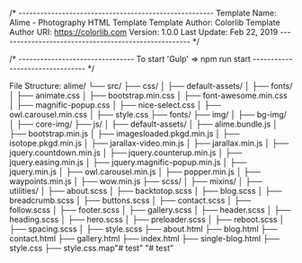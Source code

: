 /* ------------------------------------------------------
Template Name: Alime - Photography HTML Template
Template Author: Colorlib
Template Author URI: https://colorlib.com
Version: 1.0.0
Last Update: Feb 22, 2019
----------------------------------------------------- */

/* --------------------------------
To start 'Gulp' => npm run start
-------------------------------- */

File Structure:
alime/
└── src/
    ├── css/
    │   ├── default-assets/
    │   ├── fonts/
    │   ├── animate.css
    │   ├── bootstrap.min.css
    │   ├── font-awesome.min.css
    │   ├── magnific-popup.css
    │   ├── nice-select.css
    │   ├── owl.carousel.min.css
    │   ├── style.css
    ├── fonts/
    ├── img/
    │   ├── bg-img/
    │   ├── core-img/
    ├── js/
    │   ├── default-assets/
    │   ├── alime.bundle.js
    │   ├── bootstrap.min.js
    │   ├── imagesloaded.pkgd.min.js
    │   ├── isotope.pkgd.min.js
    │   ├── jarallax-video.min.js
    │   ├── jarallax.min.js
    │   ├── jquery.countdown.min.js
    │   ├── jquery.counterup.min.js
    │   ├── jquery.easing.min.js
    │   ├── jquery.magnific-popup.min.js
    │   ├── jquery.min.js
    │   ├── owl.carousel.min.js
    │   ├── popper.min.js
    │   ├── waypoints.min.js
    │   ├── wow.min.js
    ├── scss/
    │   ├── mixins/
    │   ├── utilities/
    │   ├── about.scss
    │   ├── backtotop.scss
    │   ├── blog.scss
    │   ├── breadcrumb.scss
    │   ├── buttons.scss
    │   ├── contact.scss
    │   ├── follow.scss
    │   ├── footer.scss
    │   ├── gallery.scss
    │   ├── header.scss
    │   ├── heading.scss
    │   ├── hero.scss
    │   ├── preloader.scss
    │   ├── reboot.scss
    │   ├── spacing.scss
    │   ├── style.scss
    ├── about.html
    ├── blog.html
    ├── contact.html
    ├── gallery.html
    ├── index.html
    ├── single-blog.html
    ├── style.css
    ├── style.css.map"# test" 
"# test" 
